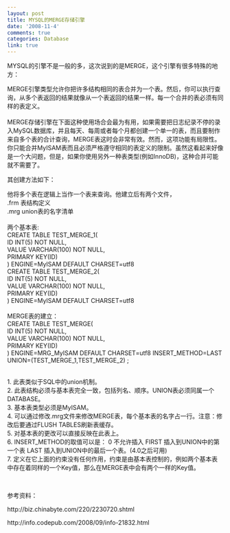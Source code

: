 ```yaml
---
layout: post
title: MYSQL的MERGE存储引擎
date: '2008-11-4'
comments: true
categories: Database
link: true
---
```

<p>MYSQL的引擎不是一般的多，这次说到的是MERGE，这个引擎有很多特殊的地方：</p>
<p>MERGE引擎类型允许你把许多结构相同的表合并为一个表。然后，你可以执行查询，从多个表返回的结果就像从一个表返回的结果一样。每一个合并的表必须有同样的表定义。<br />
<br />
MERGE存储引擎在下面这种使用场合会最为有用，如果需要把日志纪录不停的录入MySQL数据库，并且每天、每周或者每个月都创建一个单一的表，而且要制作来自多个表的合计查询，MERGE表这时会非常有效。然而，这项功能有局限性。你只能合并MyISAM表而且必须严格遵守相同的表定义的限制。虽然这看起来好像是一个大问题，但是，如果你使用另外一种表类型(例如InnoDB)，这种合并可能就不需要了。</p>
<p>其创建方法如下：</p>
<p>他将多个表在逻辑上当作一个表来查询。他建立后有两个文件， <br />
.frm 表结构定义 <br />
.mrg union表的名字清单 <br />
<br />
两个基本表:  <br />
CREATE TABLE TEST_MERGE_1( <br />
ID INT(5) NOT NULL, <br />
VALUE VARCHAR(100)  NOT NULL, <br />
PRIMARY KEY(ID) <br />
) ENGINE=MyISAM DEFAULT CHARSET=utf8 <br />
CREATE TABLE TEST_MERGE_2( <br />
ID INT(5)  NOT NULL, <br />
VALUE VARCHAR(100) NOT NULL, <br />
PRIMARY KEY(ID) <br />
)  ENGINE=MyISAM DEFAULT CHARSET=utf8 <br />
<br />
MERGE表的建立： <br />
CREATE TABLE TEST_MERGE( <br />
ID INT(5) NOT NULL,  <br />
VALUE VARCHAR(100) NOT NULL, <br />
PRIMARY KEY(ID) <br />
) ENGINE=MRG_MyISAM DEFAULT CHARSET=utf8 INSERT_METHOD=LAST UNION=(TEST_MERGE_1,TEST_MERGE_2) ;</p>
<p><br />
1.  此表类似于SQL中的union机制。 <br />
2. 此表结构必须与基本表完全一致，包括列名、顺序。UNION表必须同属一个DATABASE。 <br />
3.  基本表类型必须是MyISAM。 <br />
4. 可以通过修改.mrg文件来修改MERGE表，每个基本表的名字占一行。注意：修改后要通过FLUSH  TABLES刷新表缓存。 <br />
5. 对基本表的更改可以直接反映在此表上。 <br />
6. INSERT_METHOD的取值可以是： 0 不允许插入 FIRST  插入到UNION中的第一个表 LAST 插入到UNION中的最后一个表。(4.0之后可用) <br />
7.  定义在它上面的约束没有任何作用，约束是由基本表控制的，例如两个基本表中存在着同样的一个Key值，那么在MERGE表中会有两个一样的Key值。</p>
<p>&nbsp;</p>
<p>参考资料：</p>
<p>http://biz.chinabyte.com/220/2230720.shtml</p>
<p>http://info.codepub.com/2008/09/info-21832.html</p>
